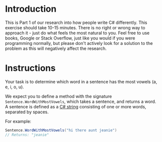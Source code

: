 # Introduction

This is Part 1 of our research into how people write C# differently. This exercise should take 10-15 minutes. There is no right or wrong way to approach it - just do what feels the most natural to you. Feel free to use books, Google or Stack Overflow, just like you would if you were programming normally, but please don't actively look for a solution to the problem as this will negatively affect the research.

# Instructions

Your task is to determine which word in a sentence has the most vowels (a, e, i, o, u).

We expect you to define a method with the signature `Sentence.WordWithMostVowels`, which takes a sentence, and returns a word. A sentence is defined as a [C# string][docs-string] consisting of one or more words, separated by spaces.

For example:

```csharp
Sentence.WordWithMostVowels("hi there aunt jeanie")
// Returns: "jeanie"
```

[docs-string]: https://docs.microsoft.com/en-us/dotnet/csharp/programming-guide/strings/
